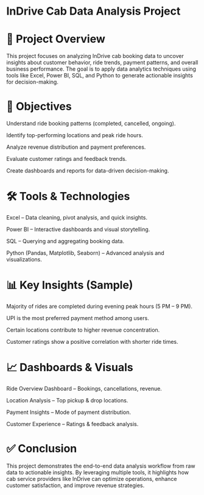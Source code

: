 # InDrive Cab Data Analysis Project

# 📌 Project Overview

This project focuses on analyzing InDrive cab booking data to uncover insights about customer behavior, ride trends, payment patterns, and overall business performance. The goal is to apply data analytics techniques using tools like Excel, Power BI, SQL, and Python to generate actionable insights for decision-making.

# 🎯 Objectives

Understand ride booking patterns (completed, cancelled, ongoing).

Identify top-performing locations and peak ride hours.

Analyze revenue distribution and payment preferences.

Evaluate customer ratings and feedback trends.

Create dashboards and reports for data-driven decision-making.

# 🛠 Tools & Technologies

Excel – Data cleaning, pivot analysis, and quick insights.

Power BI – Interactive dashboards and visual storytelling.

SQL – Querying and aggregating booking data.

Python (Pandas, Matplotlib, Seaborn) – Advanced analysis and visualizations.

# 📊 Key Insights (Sample)

Majority of rides are completed during evening peak hours (5 PM – 9 PM).

UPI is the most preferred payment method among users.

Certain locations contribute to higher revenue concentration.

Customer ratings show a positive correlation with shorter ride times.

# 📈 Dashboards & Visuals

Ride Overview Dashboard – Bookings, cancellations, revenue.

Location Analysis – Top pickup & drop locations.

Payment Insights – Mode of payment distribution.

Customer Experience – Ratings & feedback analysis.

# ✅ Conclusion

This project demonstrates the end-to-end data analysis workflow from raw data to actionable insights. By leveraging multiple tools, it highlights how cab service providers like InDrive can optimize operations, enhance customer satisfaction, and improve revenue strategies.
